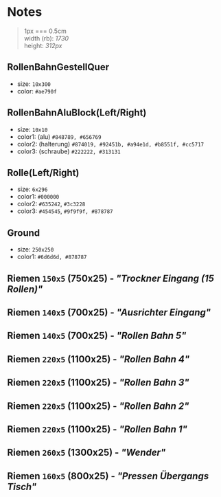 # Notes

> 1px === 0.5cm  
> width (rb): _1730_  
> height: _312px_

## RollenBahnGestellQuer

- size: `10x300`
- color: `#ae790f`

## RollenBahnAluBlock(Left/Right)

- size: `10x10`
- color1: (alu) `#848789, #656769`
- color2: (halterung) `#874019, #92451b, #a94e1d, #b8551f, #cc5717`
- color3: (schraube) `#222222, #313131`

## Rolle(Left/Right)

- size: `6x296`
- color1: `#000000`
- color2: `#635242`, `#3c3228`
- color3: `#454545`, `#9f9f9f, #878787`

## Ground

- size: `250x250`
- color1: `#6d6d6d, #878787`

## Riemen `150x5` (750x25) - _"Trockner Eingang (15 Rollen)"_

## Riemen `140x5` (700x25) - _"Ausrichter Eingang"_

## Riemen `140x5` (700x25) - _"Rollen Bahn 5"_

## Riemen `220x5` (1100x25) - _"Rollen Bahn 4"_

## Riemen `220x5` (1100x25) - _"Rollen Bahn 3"_

## Riemen `220x5` (1100x25) - _"Rollen Bahn 2"_

## Riemen `220x5` (1100x25) - _"Rollen Bahn 1"_

## Riemen `260x5` (1300x25) - _"Wender"_

## Riemen `160x5` (800x25) - _"Pressen Übergangs Tisch"_
